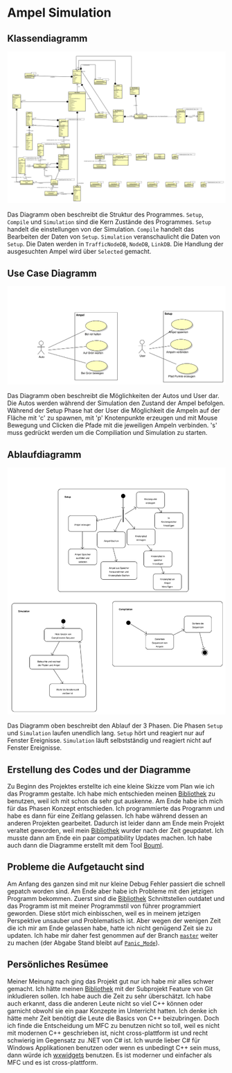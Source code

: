 # Ampel Simulation

## Klassendiagramm
![KlassenDiagramm](https://github.com/floppyMike/CT/blob/Panic_Mode/docs/Klassendiagramm.svg)

Das Diagramm oben beschreibt die Struktur des Programmes.
`Setup`, `Compile` und `Simulation` sind die Kern Zustände des Programmes. `Setup` handelt die einstellungen von der Simulation. `Compile` handelt das Bearbeiten der Daten von `Setup`. `Simulation` veranschaulicht die Daten von `Setup`. Die Daten werden in `TrafficNodeDB`, `NodeDB`, `LinkDB`. Die Handlung der ausgesuchten Ampel wird über `Selected` gemacht.

## Use Case Diagramm
![UseCase](https://github.com/floppyMike/CT/blob/Panic_Mode/docs/UseCase.svg)

Das Diagramm oben beschreibt die Möglichkeiten der Autos und User dar.
Die Autos werden während der Simulation den Zustand der Ampel befolgen. Während der Setup Phase hat der User die Möglichkeit die Ampeln auf der Fläche mit 'c' zu spawnen, mit 'p' Knotenpunkte erzeugen und mit Mouse Bewegung und Clicken die Pfade mit die jeweiligen Ampeln verbinden. 's' muss gedrückt werden um die Compiliation und Simulation zu starten.

## Ablaufdiagramm
![Activity](https://github.com/floppyMike/CT/blob/Panic_Mode/docs/Activity.svg)

Das Diagramm oben beschreibt den Ablauf der 3 Phasen.
Die Phasen `Setup` und `Simulation` laufen unendlich lang. `Setup` hört und reagiert nur auf Fenster Ereignisse. `Simulation` läuft selbstständig und reagiert nicht auf Fenster Ereignisse.

## Erstellung des Codes und der Diagramme
Zu Beginn des Projektes erstellte ich eine kleine Skizze vom Plan wie ich das Programm gestalte. Ich habe mich entschieden meinen [Bibliothek](https://github.com/floppyMike/CustomLibrary) zu benutzen, weil ich mit schon da sehr gut auskenne. Am Ende habe ich mich für das Phasen Konzept entschieden. Ich programmierte das Programm und habe es dann für eine Zeitlang gelassen. Ich habe während dessen an anderen Projekten gearbeitet. Dadurch ist leider dann am Ende mein Projekt veraltet geworden, weil mein [Bibliothek](https://github.com/floppyMike/CustomLibrary) wurder nach der Zeit geupdatet. Ich musste dann am Ende ein paar compatibility Updates machen. Ich habe auch dann die Diagramme erstellt mit dem Tool [Bouml](https://bouml.fr/).

## Probleme die Aufgetaucht sind
Am Anfang des ganzen sind mit nur kleine Debug Fehler passiert die schnell gepatch worden sind. Am Ende aber habe ich Probleme mit den jetzigen Programm bekommen. Zuerst sind die [Bibliothek](https://github.com/floppyMike/CustomLibrary) Schnittstellen outdatet und das Programm ist mit meiner Programmstil von führer programmiert geworden. Diese stört mich einbisschen, weil es in meinem jetzigen Perspektive unsauber und Problematisch ist. Aber wegen der wenigen Zeit die ich mir am Ende gelassen habe, hatte ich nicht genügend Zeit sie zu updaten.
Ich habe mir daher fest genommen auf der Branch [`master`](https://github.com/floppyMike/CT) weiter zu machen (der Abgabe Stand bleibt auf [`Panic_Mode`](https://github.com/floppyMike/CT/tree/Panic_Mode)). 

## Persönliches Resümee
Meiner Meinung nach ging das Projekt gut nur ich habe mir alles schwer gemacht. Ich hätte meinen [Bibliothek](https://github.com/floppyMike/CustomLibrary) mit der Subprojekt Feature von Git inkludieren sollen. Ich habe auch die Zeit zu sehr überschätzt. Ich habe auch erkannt, dass die anderen Leute nicht so viel C++ können oder garnicht obwohl sie ein paar Konzepte im Unterricht hatten. Ich denke ich hätte mehr Zeit benötigt die Leute die Basics von C++ beizubringen. Doch ich finde die Entscheidung um MFC zu benutzen nicht so toll, weil es nicht mit modernen C++ geschrieben ist, nicht cross-plattform ist und recht schwierig im Gegensatz zu .NET von C# ist. Ich wurde lieber C# für Windows Applikationen benutzen oder wenn es unbedingt C++ sein muss, dann würde ich [wxwidgets](https://www.wxwidgets.org/) benutzen. Es ist moderner und einfacher als MFC und es ist cross-plattform.
